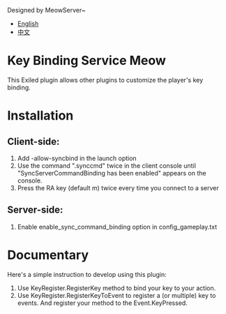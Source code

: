 Designed by MeowServer~
- [English](https://github.com/MeowServer/KeyBindingServiceMeow/blob/main/README.md)
- [中文](https://github.com/MeowServer/KeyBindingServiceMeow/blob/main/README_Zh.md)
# Key Binding Service Meow
This Exiled plugin allows other plugins to customize the player's key binding.
# Installation
## Client-side:
1. Add -allow-syncbind in the launch option
2. Use the command ".synccmd" twice in the client console until "SyncServerCommandBinding has been enabled" appears on the console.
3. Press the RA key (default m) twice every time you connect to a server
## Server-side:
1. Enable enable_sync_command_binding option in config_gameplay.txt

# Documentary
Here's a simple instruction to develop using this plugin:
1. Use KeyRegister.RegisterKey method to bind your key to your action. 
2. Use KeyRegister.RegisterKeyToEvent to register a (or multiple) key to events. And register your method to the Event.KeyPressed.

